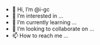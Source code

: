 - 👋 Hi, I’m @i-gc
- 👀 I’m interested in ...
- 🌱 I’m currently learning ...
- 💞️ I’m looking to collaborate on ...
- 📫 How to reach me ...

<!---
i-gc/i-gc is a ✨ special ✨ repository because its `README.md` (this file) appears on your GitHub profile.
You can click the Preview link to take a look at your changes.
--->
